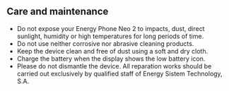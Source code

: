 ## Care and maintenance

* Do not expose your Energy Phone Neo 2 to impacts, dust, direct sunlight, humidity or high temperatures for long periods of time.
* Do not use neither corrosive nor abrasive cleaning products.
* Keep the device clean and free of dust using a soft and dry cloth.
* Charge the battery when the display shows the low battery icon. 
* Please do not dismantle the device. All reparation works should be carried out exclusively by qualified staff of Energy Sistem Technology, S.A.
